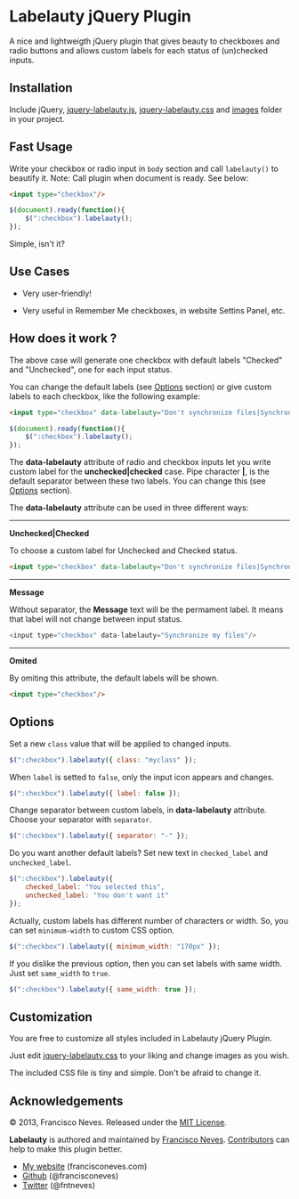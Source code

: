 Labelauty jQuery Plugin
=========

A nice and lightweigth jQuery plugin that gives beauty to checkboxes and 
radio buttons and allows custom labels for each status of (un)checked inputs.


Installation
------------

Include jQuery, [jquery-labelauty.js], [jquery-labelauty.css] and [images] folder in your project.


Fast Usage
-----------

Write your checkbox or radio input in `body` section and call `labelauty()` to beautify it.
Note: Call plugin when document is ready. See below:

~~~ html
<input type="checkbox"/>
~~~

~~~ js
$(document).ready(function(){
	$(":checkbox").labelauty();
});
~~~

Simple, isn't it?


Use Cases
----------

 * Very user-friendly!

 * Very useful in Remember Me checkboxes, in website Settins Panel, etc.


How does it work ?
--------------

The above case will generate one checkbox with default 
labels "Checked" and "Unchecked", one for each input status.

You can change the default labels (see [Options] section) or 
give custom labels to each checkbox, like the following example:

~~~ html
<input type="checkbox" data-labelauty="Don't synchronize files|Synchronize my files"/>
~~~

~~~ js
$(document).ready(function(){
	$(":checkbox").labelauty();
});
~~~

The __data-labelauty__ attribute of radio and checkbox inputs let you write custom label for the __unchecked|checked__ case.
Pipe character __|__, is the default separator between these two labels. You can change this (see [Options] section).




The __data-labelauty__ attribute can be used in three different ways:
__________
__Unchecked|Checked__

To choose a custom label for Unchecked and Checked status.

~~~ html
<input type="checkbox" data-labelauty="Don't synchronize files|Synchronize my files"/>
~~~
__________
__Message__

Without separator, the __Message__ text will be the permament label. It means that label will not change between input status.

~~~ js
<input type="checkbox" data-labelauty="Synchronize my files"/>
~~~
__________
__Omited__

By omiting this attribute, the default labels will be shown.

~~~ html
<input type="checkbox"/>
~~~


Options
-------------

Set a new `class` value that will be applied to changed inputs.

~~~ js
$(":checkbox").labelauty({ class: "myclass" });
~~~

When `label` is setted to `false`, only the input icon appears and changes.

~~~ js
$(":checkbox").labelauty({ label: false });
~~~

Change separator between custom labels, in __data-labelauty__ attribute.
Choose your separator with `separator`.

~~~ js
$(":checkbox").labelauty({ separator: "-" });
~~~

Do you want another default labels?
Set new text in `checked_label` and `unchecked_label`.

~~~ js
$(":checkbox").labelauty({
	checked_label: "You selected this",
	unchecked_label: "You don't want it"
});
~~~

Actually, custom labels has different number of characters or width.
So, you can set `minimum-width` to custom CSS option.

~~~ js
$(":checkbox").labelauty({ minimum_width: "170px" });
~~~

If you dislike the previous option, then you can set labels with same width.
Just set `same_width` to `true`.

~~~ js
$(":checkbox").labelauty({ same_width: true });
~~~


Customization
-------------

You are free to customize all styles included in Labelauty jQuery Plugin.

Just edit [jquery-labelauty.css] to your liking and change images as you wish.


The included CSS file is tiny and simple. Don't be afraid to change it.


Acknowledgements
----------------

© 2013, Francisco Neves. Released under the [MIT License](License.md).

**Labelauty** is authored and maintained by [Francisco Neves][francisconeves].
[Contributors][c] can help to make this plugin better.

 * [My website](http://francisconeves.com) (francisconeves.com)
 * [Github](http://github.com/francisconeves) (@francisconeves)
 * [Twitter](http://twitter.com/fntneves) (@fntneves)

[francisconeves]: http://www.francisconeves.com
[c]:   http://github.com/francisconeves/labelauty-jquery/contributors
[jquery-labelauty.js]: https://github.com/francisconeves/labelauty-jquery/blob/master/source/jquery-labelauty.js
[jquery-labelauty.css]: https://github.com/francisconeves/labelauty-jquery/blob/master/source/jquery-labelauty.css
[images]: https://github.com/francisconeves/labelauty-jquery/tree/master/source/images
[Options]: https://github.com/francisconeves/labelauty-jquery#options

